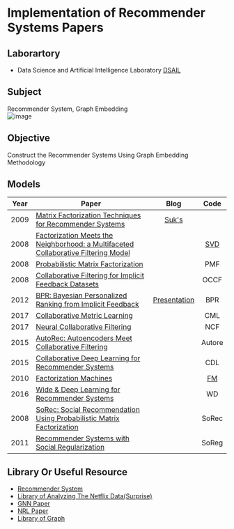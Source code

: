 # Implementation of Recommender Systems Papers
## Laborartory  
* Data Science and Artificial Intelligence Laboratory [DSAIL](http://dsail.kaist.ac.kr)

## Subject  
Recommender System, Graph Embedding  
![image](https://user-images.githubusercontent.com/68312164/103968901-1abece80-51a8-11eb-9f6b-1fab04c65bbe.png)  

## Objective  
Construct the Recommender Systems Using Graph Embedding Methodology   

## Models

| Year | Paper | Blog | Code |
| :---: | --- | :---: | :---: |
| 2009 | [Matrix Factorization Techniques for Recommender Systems](https://datajobs.com/data-science-repo/Recommender-Systems-[Netflix].pdf) | [Suk's](https://sukwonyun.github.io/recommendersystem/Netflix/) | []()
| 2008 | [Factorization Meets the Neighborhood: a Multifaceted Collaborative Filtering Model](https://dl.acm.org/doi/pdf/10.1145/1401890.1401944) |  | [SVD](https://github.com/SukwonYun/RecSys-Papers/tree/master/SVD)
| 2008 | [Probabilistic Matrix Factorization](https://papers.nips.cc/paper/2007/file/d7322ed717dedf1eb4e6e52a37ea7bcd-Paper.pdf) |  | PMF 
| 2008 | [Collaborative Filtering for Implicit Feedback Datasets](https://github.com/SukwonYun/RecSys-Papers/files/5835861/OCCF.pdf)| | OCCF
| 2012 | [BPR: Bayesian Personalized Ranking from Implicit Feedback](https://github.com/SukwonYun/RecSys-Papers/files/5835858/BPR.pdf)| [Presentation](https://github.com/SukwonYun/RecSys-Papers/files/5835867/BPR_Sukwon.Yun.pdf) | BPR
| 2017 | [Collaborative Metric Learning](https://github.com/SukwonYun/RecSys-Papers/files/5835860/CML.pdf)| | CML
| 2017 | [Neural Collaborative Filtering](https://github.com/SukwonYun/RecSys-Papers/files/5835857/NCF.pdf)| | NCF
| 2015 | [AutoRec: Autoencoders Meet Collaborative Filtering](https://github.com/SukwonYun/RecSys-Papers/files/5835876/Autorec.pdf)| | Autore
| 2015 | [Collaborative Deep Learning for Recommender Systems](https://github.com/SukwonYun/RecSys-Papers/files/5835846/CDL.pdf)| | CDL
| 2010 | [Factorization Machines](https://github.com/SukwonYun/RecSys-Papers/files/5835853/FM.pdf)| | [FM](https://github.com/SukwonYun/RecSys-Papers/tree/master/FM)
| 2016 | [Wide & Deep Learning for Recommender Systems](https://github.com/SukwonYun/RecSys-Papers/files/5835879/wide.deep.pdf)| | WD
| 2008 | [SoRec: Social Recommendation Using Probabilistic Matrix Factorization](https://github.com/SukwonYun/RecSys-Papers/files/5835855/SoRec.pdf)| | SoRec
| 2011 | [Recommender Systems with Social Regularization](https://github.com/SukwonYun/RecSys-Papers/files/5835854/SoReg.pdf)| | SoReg

## Library Or Useful Resource  
* [Recommender System](https://github.com/jihoo-kim/awesome-RecSys)  
* [Library of Analyzing The Netflix Data(Surprise)](https://github.com/NicolasHug/Surprise)  
* [GNN Paper](https://github.com/thunlp/GNNPapers)  
* [NRL Paper](https://github.com/thunlp/NRLPapers)  
* [Library of Graph](https://pytorch-geometric.readthedocs.io/en/latest/)
